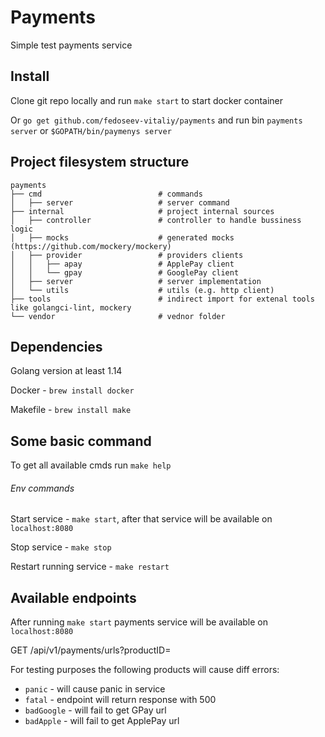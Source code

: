 # Payments

Simple test payments service

## Install

Clone git repo locally and run `make start` to start docker container

Or `go get github.com/fedoseev-vitaliy/payments` and run bin `payments server` or `$GOPATH/bin/paymenys server`

## Project filesystem structure

```
payments
├── cmd                          # commands
│   ├── server                   # server command
├── internal                     # project internal sources
│   ├── controller               # controller to handle bussiness logic
│   ├── mocks                    # generated mocks (https://github.com/mockery/mockery)
│   ├── provider                 # providers clients
│   │   ├── apay                 # ApplePay client
│   │   └── gpay                 # GooglePay client
│   ├── server                   # server implementation
│   └── utils                    # utils (e.g. http client)
├── tools                        # indirect import for extenal tools like golangci-lint, mockery
└── vendor                       # vednor folder
```

## Dependencies
Golang version at least 1.14

Docker - `brew install docker`

Makefile - `brew install make`

## Some basic command
To get all available cmds run `make help`

###### Env commands

Start service - `make start`, after that service will be available on `localhost:8080`

Stop service - `make stop`

Restart running service - `make restart`

## Available endpoints
After running `make start` payments service will be available on `localhost:8080`

  
GET /api/v1/payments/urls?productID=<productID to get urls>

For testing purposes the following products will cause diff errors:
- `panic` - will cause panic in service
- `fatal` - endpoint will return response with 500
- `badGoogle` - will fail to get GPay url
- `badApple` - will fail to get ApplePay url
